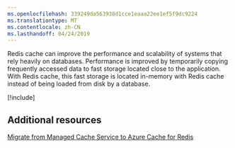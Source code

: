 ```yaml
---
ms.openlocfilehash: 339249da563938d1cce1eaaa22ee1ef5f9dc9224
ms.translationtype: MT
ms.contentlocale: zh-CN
ms.lasthandoff: 04/24/2019
---
```

Redis cache can improve the performance and scalability of systems that rely heavily on databases. Performance is improved by temporarily copying frequently accessed data to fast storage located close to the application. With Redis cache, this fast storage is located in-memory with Redis cache instead of being loaded from disk by a database.

<!-- Cleanup sandbox -->
[!include[](../../../includes/azure-sandbox-cleanup.md)]

## <a name="additional-resources"></a>Additional resources

[Migrate from Managed Cache Service to Azure Cache for Redis](https://docs.microsoft.com/azure/redis-cache/cache-migrate-to-redis)